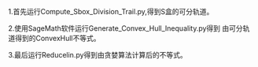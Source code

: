 1.首先运行Compute_Sbox_Division_Trail.py,得到S盒的可分轨道。

2.使用SageMath软件运行Generate_Convex_Hull_Inequality.py得到
  由可分轨道得到的ConvexHull不等式。

3.最后运行Reducelin.py得到由贪婪算法计算后的不等式。
